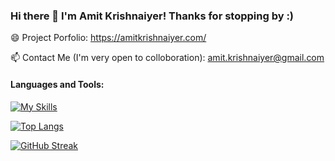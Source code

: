 ### Hi there 👋 I'm Amit Krishnaiyer! Thanks for stopping by :)

😄 Project Porfolio: https://amitkrishnaiyer.com/

📫 Contact Me (I'm very open to colloboration): amit.krishnaiyer@gmail.com

#### Languages and Tools: 

[![My Skills](https://skillicons.dev/icons?i=aws,bash,cpp,css,docker,html,java,js,jenkins,linux,netlify,nodejs,py,pytorch,react,selenium,solidity&theme=light)](https://skillicons.dev)


[![Top Langs](https://github-readme-stats.vercel.app/api/top-langs/?username=Amitten77&hide=jupyter%20notebook&layout=compact)](https://github.com/anuraghazra/github-readme-stats)


[![GitHub Streak](https://streak-stats.demolab.com/?user=Amitten77)](https://git.io/streak-stats)



<!--
**Amitten77/Amitten77** is a ✨ _special_ ✨ repository because its `README.md` (this file) appears on your GitHub profile.

Here are some ideas to get you started:

- 🔭 I’m currently working on ...
- 🌱 I’m currently learning ...
- 👯 I’m looking to collaborate on ...
- 🤔 I’m looking for help with ...
- 💬 Ask me about ...
- 📫 How to reach me: ...
- 😄 Pronouns: ...
- ⚡ Fun fact: ...
-->
